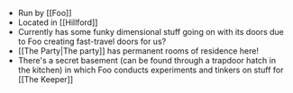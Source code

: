 - Run by [[Foo]]
- Located in [[Hillford]]
- Currently has some funky dimensional stuff going on with its doors due to Foo creating fast-travel doors for us?
- [[The Party|The party]] has permanent rooms of residence here!
- There's a secret basement (can be found through a trapdoor hatch in the kitchen) in which Foo conducts experiments and tinkers on stuff for [[The Keeper]]